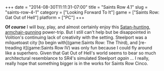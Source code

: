 +++
date = "2014-08-30T11:11:31-07:00"
title = "Saints Row 4.1"
slug = "saints-row-4-1"
category = ["Looking Forward To It"]
game = ["Saints Row: Gat Out of Hell"]
platform = ["PC"]
+++

<b>Of <i>course</i></b> I will buy, play, and almost certainly enjoy this <a href="http://www.vg247.com/2014/08/29/saints-row-5-2015/">Satan-hunting, armchair-gunning</a> power-trip.  But I still can't help but be disappointed in Volition's continuing lack of creativity with the setting.  Steelport was a milquetoast city [to begin with](game:Saints Row: The Third), and [re-treading it](game:Saints Row IV) was only fun because I could fly around like a superhero.  Given that Gat Out of Hell's world seems to bear so much architectural resemblance to SR4's simulated Steelport <i>again</i> ... I really, really hope that something bigger is in the works for Saints Row Cinco.
